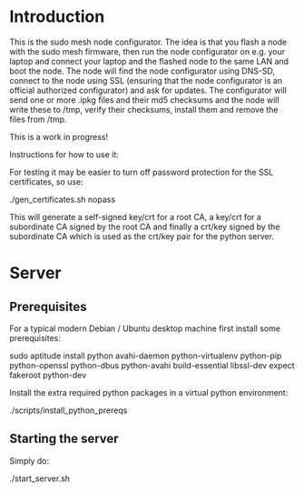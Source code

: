 # Introduction #

This is the sudo mesh node configurator. The idea is that you flash a node with the sudo mesh firmware, then run the node configurator on e.g. your laptop and connect your laptop and the flashed node to the same LAN and boot the node. The node will find the node configurator using DNS-SD, connect to the node using SSL (ensuring that the node configurator is an official authorized configurator) and ask for updates. The configurator will send one or more .ipkg files and their md5 checksums and the node will write these to /tmp, verify their checksums, install them and remove the files from /tmp. 

This is a work in progress!

Instructions for how to use it:

For testing it may be easier to turn off password protection for the SSL certificates, so use:

./gen_certificates.sh nopass

This will generate a self-signed key/crt for a root CA, a key/crt for a subordinate CA signed by the root CA and finally a crt/key signed by the subordinate CA which is used as the crt/key pair for the python server.

# Server #

## Prerequisites ##

For a typical modern Debian / Ubuntu desktop machine first install some prerequisites:

  sudo aptitude install python avahi-daemon python-virtualenv python-pip python-openssl python-dbus python-avahi build-essential libssl-dev expect fakeroot python-dev

Install the extra required python packages in a virtual python environment:

  ./scripts/install_python_prereqs

## Starting the server ##

Simply do:

  ./start_server.sh


  
